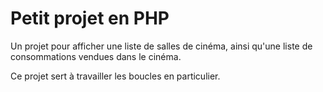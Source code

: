 # Petit projet en PHP

Un projet pour afficher une liste de salles de cinéma, ainsi qu'une liste de consommations vendues dans le cinéma.

Ce projet sert à travailler les boucles en particulier. 
